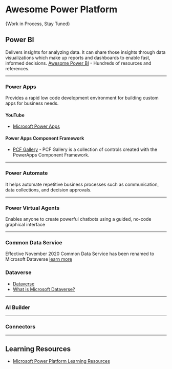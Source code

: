 # Awesome Power Platform
{Work in Process, Stay Tuned}



## Power BI
Delivers insights for analyzing data. It can share those insights through data visualizations which make up reports and dashboards to enable fast, informed decisions.
[Awesome Power BI](https://github.com/NajiElKotob/Awesome-Power-BI) - Hundreds of resources and references.

-----


### Power Apps
Provides a rapid low code development environment for building custom apps for business needs.

#### YouTube
* [Microsoft Power Apps](https://www.youtube.com/channel/UCGfWR2ekfRFckLjev6eQYLg)

#### Power Apps Component Framework
* [PCF Gallery](https://pcf.gallery) - PCF Gallery is a collection of controls created with the PowerApps Component Framework.

-----

### Power Automate
It helps automate repetitive business processes such as communication, data collections, and decision approvals.

-----

### Power Virtual Agents
Enables anyone to create powerful chatbots using a guided, no-code graphical interface

-----
### Common Data Service
Effective November 2020 Common Data Service has been renamed to Microsoft Dataverse [learn more](https://aka.ms/PAuAppBlog)

### Dataverse
* [Dataverse](https://powerplatform.microsoft.com/en-us/dataverse/)
* [What is Microsoft Dataverse?](https://docs.microsoft.com/en-us/powerapps/maker/data-platform/data-platform-intro)

-----

### AI Builder

-----

### Connectors 

----
## Learning Resources
* [Microsoft Power Platform Learning Resources](https://powerapps.microsoft.com/en-us/blog/microsoft-powerapps-learning-resources/)
